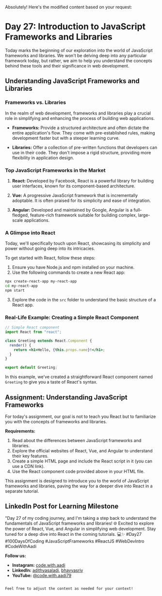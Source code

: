 Absolutely! Here's the modified content based on your request:

# Day 27: Introduction to JavaScript Frameworks and Libraries

Today marks the beginning of our exploration into the world of JavaScript frameworks and libraries. We won't be delving deep into any particular framework today, but rather, we aim to help you understand the concepts behind these tools and their significance in web development.

## Understanding JavaScript Frameworks and Libraries

### Frameworks vs. Libraries

In the realm of web development, frameworks and libraries play a crucial role in simplifying and enhancing the process of building web applications.

- **Frameworks:** Provide a structured architecture and often dictate the entire application's flow. They come with pre-established rules, making development faster but with a steeper learning curve.

- **Libraries:** Offer a collection of pre-written functions that developers can use in their code. They don't impose a rigid structure, providing more flexibility in application design.

### Top JavaScript Frameworks in the Market

1. **React:** Developed by Facebook, React is a powerful library for building user interfaces, known for its component-based architecture.

2. **Vue:** A progressive JavaScript framework that is incrementally adoptable. It is often praised for its simplicity and ease of integration.

3. **Angular:** Developed and maintained by Google, Angular is a full-fledged, feature-rich framework suitable for building complex, large-scale applications.

### A Glimpse into React

Today, we'll specifically touch upon React, showcasing its simplicity and power without going deep into its intricacies.

To get started with React, follow these steps:

1. Ensure you have Node.js and npm installed on your machine.
2. Use the following commands to create a new React app:

```bash
npx create-react-app my-react-app
cd my-react-app
npm start
```

3. Explore the code in the `src` folder to understand the basic structure of a React app.

### Real-Life Example: Creating a Simple React Component

```jsx
// Simple React component
import React from "react";

class Greeting extends React.Component {
  render() {
    return <h1>Hello, {this.props.name}!</h1>;
  }
}

export default Greeting;
```

In this example, we've created a straightforward React component named `Greeting` to give you a taste of React's syntax.

## Assignment: Understanding JavaScript Frameworks

For today's assignment, our goal is not to teach you React but to familiarize you with the concepts of frameworks and libraries.

**Requirements:**

1. Read about the differences between JavaScript frameworks and libraries.
2. Explore the official websites of React, Vue, and Angular to understand their key features.
3. Create a simple HTML page and include the React script in it (you can use a CDN link).
4. Use the React component code provided above in your HTML file.

This assignment is designed to introduce you to the world of JavaScript frameworks and libraries, paving the way for a deeper dive into React in a separate tutorial.

## LinkedIn Post for Learning Milestone

"Day 27 of my coding journey, and I'm taking a step back to understand the fundamentals of JavaScript frameworks and libraries! 🌐 Excited to explore the power of React, Vue, and Angular in simplifying web development. Stay tuned for a deep dive into React in the coming tutorials. 💻✨ #Day27 #100DaysOfCoding #JavaScriptFrameworks #ReactJS #WebDevIntro #CodeWithAadi

**Follow us:**

- **Instagram:** [code.with.aadi](https://www.instagram.com/code.with.aadi/)
- **LinkedIn:** [adithyasaladi](https://www.linkedin.com/in/adithyasaladi/), [bhavyasriy](https://www.linkedin.com/in/bhavyasriy/)
- **YouTube:** [@code.with.aadi79](https://www.youtube.com/@Code.with.aadi79)

```

Feel free to adjust the content as needed for your context!
```
